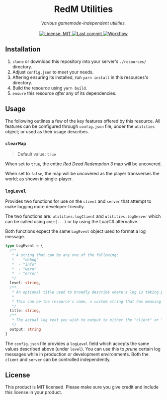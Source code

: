 <h1 align="center">RedM Utilities</h1>

<p align="center">
  <i>Various gamemode-independent utilities.</i>
  <br>
  <br>
  <a href="https://github.com/Ascent-Gaming/redm-utilities/blob/master/LICENSE">
    <img src="https://img.shields.io/badge/License-MIT-blue.svg?style=flat" alt="License: MIT">
  </a>
  <a href="https://github.com/Ascent-Gaming/redm-utilities/commits/master">
    <img src="https://img.shields.io/github/last-commit/Ascent-Gaming/redm-utilities.svg?style=flat" alt="Last commit">
  </a>
  <a href="">
    <img src="https://img.shields.io/github/workflow/status/Ascent-Gaming/redm-utilities/Node.js%20CI" alt="Workflow">
  </a>
</p>

## Installation

1. `clone` or download this repository into your server's `./resources/` directory.
2. Adjust `config.json` to meet your needs.
3. Aftering ensuring its installed, run `yarn install` in this resources's directory.
4. Build the resource using `yarn build`.
5. `ensure` this resource *after* any of its dependencies.

## Usage

The following outlines a few of the key features offered by this resource. All features can be configured through `config.json` file, under the `utilities` object; or used as their usage describes.

### `clearMap`

> Default value: `true`

When set to `true`, the entire *Red Dead Redemption 3* map will be uncovered.

When set to `false`, the map will be uncovered as the player transverses the world; as shown in single-player.

### `logLevel`

Provides two functions for use on the `client` and `server` that attempt to make logging more developer-friendly.

The two functions are: `utilities:logClient` and `utilities:logServer` which can be called using `emit(...)` or by using the Lua/C# alternative.

Both functions expect the same `LogEvent` object used to format a log message.

```TypeScript
type LogEvent = {
  /**
   * A string that can be any one of the following:
   *  - "debug"
   *  - "info"
   *  - "warn"
   *  - "error"
   */
  level: string,
  /**
   * An optional title used to broadly describe where a log is taking place.
   *
   * This can be the resource's name, a custom string that has meaning to you and your developers, or left blank where "client" or "server" will be substituted.
   */
  title: string,
  /**
   * The actual log text you wish to output to either the "client" or "server" console.
   */
  output: string
}
```

The `config.json` file provides a `logLevel` field which accepts the same values described above (under `level`). You can use this to *prune* certain log messages while in production or development environments. Both the `client` and `server` can be controlled independently.

## License
This product is MIT licensed. Please make sure you give credit and include this license in your product.
